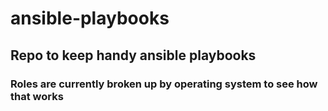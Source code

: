 # ansible-playbooks

## Repo to keep handy ansible playbooks

### Roles are currently broken up by operating system to see how that works